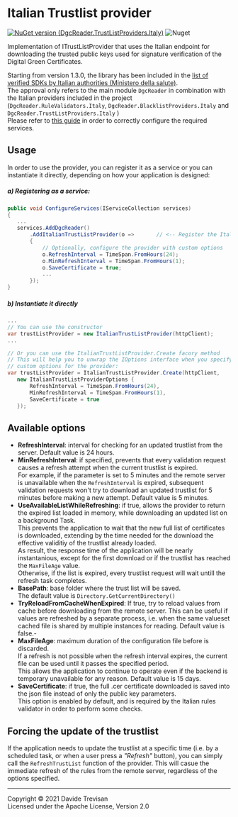 ﻿# Italian Trustlist provider

[![NuGet version (DgcReader.TrustListProviders.Italy)](https://img.shields.io/nuget/vpre/DgcReader.TrustListProviders.Italy)](https://www.nuget.org/packages/DgcReader.TrustListProviders.Italy/)
![Nuget](https://img.shields.io/nuget/dt/DgcReader.TrustListProviders.Italy)

Implementation of ITrustListProvider that uses the Italian endpoint for downloading the trusted public keys used for signature verification of the Digital Green Certificates.

Starting from version 1.3.0, the library has been included in the [list of verified SDKs by Italian authorities (Ministero della salute)](https://github.com/ministero-salute/it-dgc-verificac19-sdk-onboarding).  
The approval only refers to the main module `DgcReader` in combination with the Italian providers included in the project (`DgcReader.RuleValidators.Italy`, `DgcReader.BlacklistProviders.Italy` and `DgcReader.TrustListProviders.Italy` )  
Please refer to [this guide](../../ItalianConfiguration.md) in order to correctly configure the required services.

## Usage

In order to use the provider, you can register it as a service or you can instantiate it directly, depending on how your application is designed:

##### a) Registering as a service:
 ``` csharp
public void ConfigureServices(IServiceCollection services)
{
    ...
    services.AddDgcReader()
        .AddItalianTrustListProvider(o =>       // <-- Register the ItalianTrustListProvider service
        {
            // Optionally, configure the provider with custom options
            o.RefreshInterval = TimeSpan.FromHours(24);
            o.MinRefreshInterval = TimeSpan.FromHours(1);
            o.SaveCertificate = true;
            ...
        });
}
```

##### b) Instantiate it directly
 ``` csharp
...
// You can use the constructor
var trustListProvider = new ItalianTrustListProvider(httpClient);
...

// Or you can use the ItalianTrustListProvider.Create facory method
// This will help you to unwrap the IOptions interface when you specify 
// custom options for the provider:
var trustListProvider = ItalianTrustListProvider.Create(httpClient, 
    new ItalianTrustListProviderOptions {
        RefreshInterval = TimeSpan.FromHours(24),
        MinRefreshInterval = TimeSpan.FromHours(1),
        SaveCertificate = true
    });

```


## Available options

- **RefreshInterval**: interval for checking for an updated trustlist from the server. Default value is 24 hours.
- **MinRefreshInterval**: if specified, prevents that every validation request causes a refresh attempt when the current trustlist is expired.  
For example, if the parameter is set to 5 minutes and the remote server is unavailable when the `RefreshInterval` is expired, subsequent validation requests won't try to download an updated trustlist for 5 minutes before making a new attempt. 
Default value is 5 minutes.
- **UseAvailableListWhileRefreshing**: if true, allows the provider to return the expired list loaded in memory, while downloading an updated list on a background Task.  
This prevents the application to wait that the new full list of certificates is downloaded, extending by the time needed for the download the effective validitiy of the trustlist already loaded.  
As result, the response time of the application will be nearly instantanious, except for the first download or if the trustlist has reached the `MaxFileAge` value.  
Otherwise, if the list is expired, every trustlist request will wait untill the refresh task completes.
- **BasePath**: base folder where the trust list will be saved.  
The default value is `Directory.GetCurrentDirectory()`
- **TryReloadFromCacheWhenExpired**: If true, try to reload values from cache before downloading from the remote server. 
 This can be useful if values are refreshed by a separate process, i.e. when the same valueset cached file is shared by multiple instances for reading. Default value is false.- 
- **MaxFileAge**: maximum duration of the configuration file before is discarded.  
If a refresh is not possible when the refresh interval expires, the current file can be used until it passes the specified period.  
This allows the application to continue to operate even if the backend is temporary unavailable for any reason.
Default value is 15 days.
- **SaveCertificate**: if true, the full .cer certificate downloaded is saved into the json file instead of only the public key parameters.  
This option is enabled by default, and is required by the Italian rules validator in order to perform some checks.

## Forcing the update of the trustlist
If the application needs to update the trustlist at a specific time (i.e. by a scheduled task, or when a user press a *"Refresh"* button), you can simply call the `RefreshTrustList` function of the provider.
This will casue the immediate refresh of the rules from the remote server, regardless of the options specified.

------
Copyright &copy; 2021 Davide Trevisan  
Licensed under the Apache License, Version 2.0